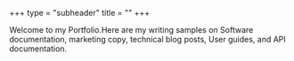 +++
type = "subheader"
title = ""
+++

 Welcome to my Portfolio.Here are my writing samples on Software documentation, marketing copy, technical blog posts, User guides, and API documentation. 
